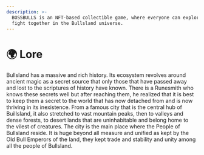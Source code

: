 ```yaml
---
description: >-
  BOSSBULLS is an NFT-based collectible game, where everyone can explore and
  fight together in the Bullsland universe.
---
```


# 🌍 Lore

Bullsland has a massive and rich history. Its ecosystem revolves around ancient magic as a secret source that only those that have passed away and lost to the scriptures of history have known. There is a Runesmith who knows these secrets well but after reaching them, he realized that it is best to keep them a secret to the world that has now detached from and is now thriving in its inexistence. From a famous city that is the central hub of Buillsland, it also stretched to vast mountain peaks, then to valleys and dense forests, to desert lands that are uninhabitable and belong home to the vilest of creatures. The city is the main place where the People of Bullsland reside. It is huge beyond all measure and unified as kept by the Old Bull Emperors of the land, they kept trade and stability and unity among all the people of Bullsland.
